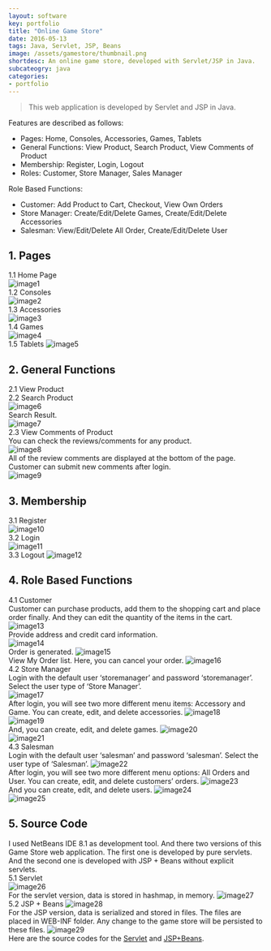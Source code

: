 ```yaml
---
layout: software
key: portfolio
title: "Online Game Store"
date: 2016-05-13
tags: Java, Servlet, JSP, Beans
image: /assets/gamestore/thumbnail.png
shortdesc: An online game store, developed with Servlet/JSP in Java.
subcateogry: java
categories:
- portfolio
---
```



> This web application is developed by Servlet and JSP in Java.

Features are described as follows:  

* Pages: Home, Consoles, Accessories, Games, Tablets
* General Functions: View Product, Search Product, View Comments of Product
* Membership: Register, Login, Logout
* Roles: Customer, Store Manager, Sales Manager

Role Based Functions:

* Customer: Add Product to Cart, Checkout, View Own Orders
* Store Manager: Create/Edit/Delete Games, Create/Edit/Delete Accessories
* Salesman: View/Edit/Delete All Order, Create/Edit/Delete User

## 1. Pages  
1.1 Home Page  
![image1](/assets/gamestore/image1.png)  
1.2 Consoles  
![image2](/assets/gamestore/image2.png)  
1.3 Accessories  
![image3](/assets/gamestore/image3.png)  
1.4 Games  
![image4](/assets/gamestore/image4.png)  
1.5 Tablets
![image5](/assets/gamestore/image5.png)  

## 2. General Functions  
2.1 View Product  
2.2 Search Product  
![image6](/assets/gamestore/image6.png)  
Search Result.  
![image7](/assets/gamestore/image7.png)  
2.3 View Comments of Product  
You can check the reviews/comments for any product.  
![image8](/assets/gamestore/image8.png)  
All of the review comments are displayed at the bottom of the page. Customer can submit new comments after login.  
![image9](/assets/gamestore/image9.png)  

## 3. Membership
3.1 Register  
![image10](/assets/gamestore/image10.png)  
3.2 Login  
![image11](/assets/gamestore/image11.png)  
3.3 Logout
![image12](/assets/gamestore/image12.png)  

## 4. Role Based Functions  
4.1 Customer  
Customer can purchase products, add them to the shopping cart and place order finally. And they can edit the quantity of the items in the cart.  
![image13](/assets/gamestore/image13.png)  
Provide address and credit card information.  
![image14](/assets/gamestore/image14.png)  
Order is generated.
![image15](/assets/gamestore/image15.png)  
View My Order list. Here, you can cancel your order.
![image16](/assets/gamestore/image16.png)  
4.2 Store Manager  
Login with the default user ‘storemanager’ and password ‘storemanager’. Select the user type of ‘Store Manager’.  
![image17](/assets/gamestore/image17.png)  
After login, you will see two more different menu items: Accessory and Game.
You can create, edit, and delete accessories.
![image18](/assets/gamestore/image18.png)  
![image19](/assets/gamestore/image19.png)  
And, you can create, edit, and delete games.
![image20](/assets/gamestore/image20.png)  
![image21](/assets/gamestore/image21.png)  
4.3 Salesman  
Login with the default user ‘salesman’ and password ‘salesman’. Select the user type of ‘Salesman’.
![image22](/assets/gamestore/image22.png)  
After login, you will see two more different menu options: All Orders and User.
You can create, edit, and delete customers’ orders.
![image23](/assets/gamestore/image23.png)  
And you can create, edit, and delete users.
![image24](/assets/gamestore/image24.png)  
![image25](/assets/gamestore/image25.png)  

## 5. Source Code  
I used NetBeans IDE 8.1 as development tool. And there two versions of this Game Store web application. The first one is developed by pure servlets. And the second one is developed with JSP + Beans without explicit servlets.  
5.1 Servlet  
![image26](/assets/gamestore/image26.png)  
For the servlet version, data is stored in hashmap, in memory.
![image27](/assets/gamestore/image27.png)  
5.2 JSP + Beans
![image28](/assets/gamestore/image28.png)  
For the JSP version, data is serialized and stored in files. The files are placed in WEB-INF folder. Any change to the game store will be persisted to these files.
![image29](/assets/gamestore/image29.png)  
Here are the source codes for the [Servlet](https://github.com/jojozhuang/Course/tree/master/SE452/Homework2/hw2) and [JSP+Beans](https://github.com/jojozhuang/Course/tree/master/SE452/Homework3/hw3).

